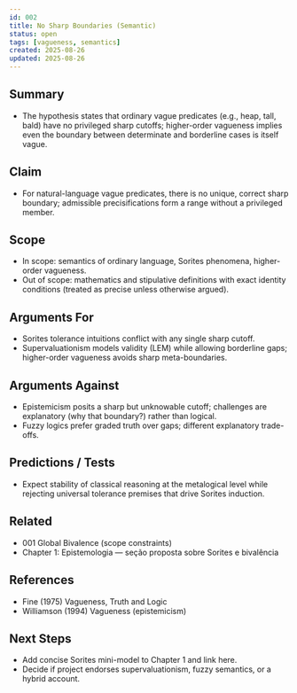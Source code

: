 ```yaml
---
id: 002
title: No Sharp Boundaries (Semantic)
status: open
tags: [vagueness, semantics]
created: 2025-08-26
updated: 2025-08-26
---
```


## Summary
- The hypothesis states that ordinary vague predicates (e.g., heap, tall, bald) have no privileged sharp cutoffs; higher-order vagueness implies even the boundary between determinate and borderline cases is itself vague.

## Claim
- For natural-language vague predicates, there is no unique, correct sharp boundary; admissible precisifications form a range without a privileged member.

## Scope
- In scope: semantics of ordinary language, Sorites phenomena, higher-order vagueness.
- Out of scope: mathematics and stipulative definitions with exact identity conditions (treated as precise unless otherwise argued).

## Arguments For
- Sorites tolerance intuitions conflict with any single sharp cutoff.
- Supervaluationism models validity (LEM) while allowing borderline gaps; higher-order vagueness avoids sharp meta-boundaries.

## Arguments Against
- Epistemicism posits a sharp but unknowable cutoff; challenges are explanatory (why that boundary?) rather than logical.
- Fuzzy logics prefer graded truth over gaps; different explanatory trade-offs.

## Predictions / Tests
- Expect stability of classical reasoning at the metalogical level while rejecting universal tolerance premises that drive Sorites induction.

## Related
- 001 Global Bivalence (scope constraints)
- Chapter 1: Epistemologia — seção proposta sobre Sorites e bivalência

## References
- Fine (1975) Vagueness, Truth and Logic
- Williamson (1994) Vagueness (epistemicism)

## Next Steps
- Add concise Sorites mini-model to Chapter 1 and link here.
- Decide if project endorses supervaluationism, fuzzy semantics, or a hybrid account.

